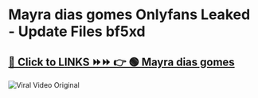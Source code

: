 
 # Mayra dias gomes Onlyfans Leaked - Update Files bf5xd

## <h2><a href="https://clipsfans.com/Mayra_dias_gomes&ref=git">🔗 Click to LINKS ⏩⏩ 👉 🟢 Mayra dias gomes </a></h2>

<a href="https://clipsfans.com/Mayra_dias_gomes&ref=git" rel="nofollow" data-target="animated-image.originalLink"><img src="https://i.ibb.co.com/xMMVF88/686577567.gif" alt="Viral Video Original" style="max-width: 100%; display: inline-block;" data-target="animated-image.originalImage"></a>

